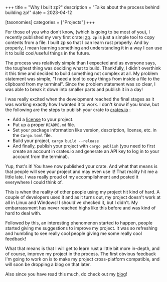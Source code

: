 +++
title = "Why I built zp?"
description = "Talks about the process behind building zp!"
date = 2023-04-12

[taxonomies]
categories = ["Projects"]
+++

For those of you who don't know, (which is going to be most of you), I recently published my very first crate; [zp](https://github.com/bahdotsh/zp). `zp` is just a simple tool to copy contents from a file. I built zp so that I can learn rust properly. And by properly, I mean learning something and understanding it in a way I can use it to build cool/useful things in the future.
<!-- more -->
The process was relatively simple than I expected and as everyone says, the toughest thing was deciding what to build. Thankfully, I didn't overthink it this time and decided to build something not complex at all. My problem statement was simple, "I need a tool to copy things from inside a file to the clipboard from my terminal". Since the problem statement was so clear, I was able to break it down into smaller parts and publish it in a day!

I was really excited when the development reached the final stages as it was working exactly how I wanted it to work. I don't know if you know, but the following are the steps to publish your crate to [crates.io](https://crates.io/) :

  - Add a [license](https://docs.github.com/en/repositories/managing-your-repositorys-settings-and-features/customizing-your-repository/licensing-a-repository) to your project.
  - Put up a proper `README.md` file.
  - Set your package information like version, description, license, etc. in the `Cargo.toml` file.
  - Build your project, `cargo build --release`
  - And finally, publish your project with `cargo publish` (you need to first create an account in crates.io and generate an API key to log in to your account from the terminal).

Yup, that's it! You have now published your crate. And what that means is that people will see your project and may even use it! That reality hit me a little late. I was really proud of my accomplishment and posted it everywhere I could think of.

This is when the reality of other people using my project hit kind of hard. A couple of developers used it and as it turns out, my project doesn't work at all in Linux and Windows! I should've checked it, but I didn't. My embarrassment has never reached highs like this before and was kind of hard to deal with.

Followed by this, an interesting phenomenon started to happen, people started giving me suggestions to improve my project. It was so refreshing and humbling to see really cool people giving me some really cool feedback!

What that means is that I will get to learn rust a little bit more in-depth, and of course, improve my project in the process. The first obvious feedback I'm going to work on is to make my project cross-platform compatible, and will soon be dropping a blog on that later.

Also since you have read this much, do check out my [blog](https://gokuls.in/blog/)!
